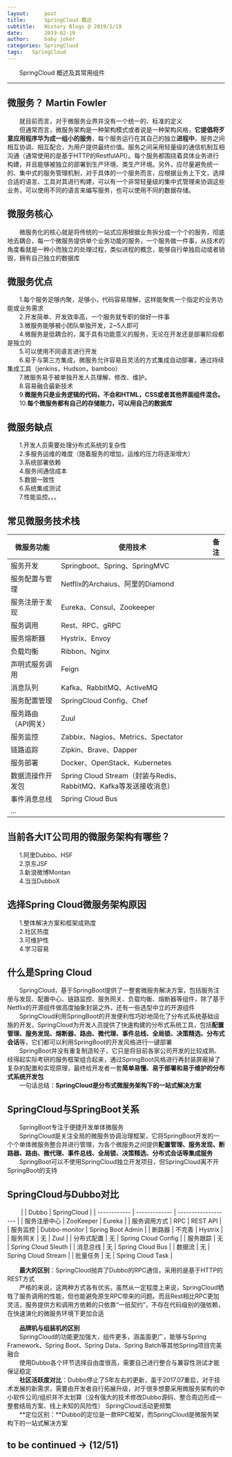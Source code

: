 ```yaml
---
layout:     post
title:      SpringCloud 概述
subtitle:   History Blogs @ 2019/2/19
date:       2019-02-19
author:     baby joker
categories:	SpringCloud
tags:	SpringCloud
---
```

　　SpringCloud 概述及其常用组件




---
## 微服务？ Martin Fowler
　　就目前而言，对于微服务业界并没有一个统一的、标准的定义  
　　但通常而言，微服务架构是一种架构模式或者说是一种架构风格，**它提倡将歹意应用程序华为成一组小的服务**，每个服务运行在其自己的独立**进程中**，服务之间相互协调、相互配合，为用户提供最终价值。服务之间采用轻量级的通信机制互相沟通（通常使用的是基于HTTP的RestfulAPI）。每个服务都围绕着具体业务进行构建，并且能够被独立的部署到生产环境、类生产环境。另外，应尽量避免统一的、集中式的服务管理机制，对于具体的一个服务而言，应根据业务上下文，选择合适的语言、工具对其进行构建，可以有一个非常轻量级的集中式管理来协调这些业务，可以使用不同的语言来编写服务，也可以使用不同的数据存储。

## 微服务核心
　　微服务化的核心就是将传统的一站式应用根据业务拆分成一个个的服务，彻底地去耦合，每一个微服务提供单个业务功能的服务，一个服务做一件事，从技术的角度看就是一种小而独立的处理过程，类似进程的概念，能够自行单独启动或者销毁，拥有自己独立的数据库

## 微服务优点
　　1.每个服务足够内聚，足够小，代码容易理解，这样能聚焦一个指定的业务功能或业务需求  
　　2.开发简单、开发效率高，一个服务就专职的做好一件事  
　　3.微服务能够被小团队单独开发，2~5人即可  
　　4.微服务是低耦合的，属于具有功能意义的服务，无论在开发还是部署阶段都是独立的  
　　5.可以使用不同语言进行开发  
　　6.易于与第三方集成，微服务允许容易且灵活的方式集成自动部署，通过持续集成工具（jenkins，Hudson，bamboo）  
　　7.微服务易于被单独开发人员理解、修改、维护。  
　　8.容易融合最新技术  
　　9.**微服务只是业务逻辑的代码，不会和HTML，CSS或者其他界面组件混合。**  
　　10.**每个微服务都有自己的存储能力，可以用自己的数据库**

## 微服务缺点
　　1.开发人员需要处理分布式系统的复杂性  
　　2.多服务运维的难度（随着服务的增加，运维的压力将逐渐增大）  
　　3.系统部署依赖  
　　4.服务间通信成本  
　　5.数据一致性  
　　6.系统集成测试  
　　7.性能监控。。。

## 常见微服务技术栈

| 微服务功能          | 使用技术                                                     | 备注 |
| ------------------- | ------------------------------------------------------------ | ---- |
| 服务开发            | Springboot、Spring、SpringMVC                                |      |
| 服务配置与管理      | Netflix的Archaius、阿里的Diamond                             |      |
| 服务注册于发现      | Eureka、Consul、Zookeeper                                    |      |
| 服务调用            | Rest、RPC、gRPC                                              |      |
| 服务熔断器          | Hystrix、Envoy                                               |      |
| 负载均衡            | Ribbon、Nginx                                                |      |
| 声明式服务调用      | Feign                                                        |      |
| 消息队列            | Kafka、RabbitMQ、ActiveMQ                                    |      |
| 服务配置管理        | SpringCloud Config、Chef                                     |      |
| 服务路由（API网关） | Zuul                                                         |      |
| 服务监控            | Zabbix、Nagios、Metrics、Spectator                           |      |
| 链路追踪            | Zipkin、Brave、Dapper                                        |      |
| 服务部署            | Docker、OpenStack、Kubernetes                                |      |
| 数据流操作开发包    | Spring Cloud Stream（封装与Redis、RabbitMQ、Kafka等发送接收消息） |      |
| 事件消息总线        | Spring Cloud Bus                                             |      |
| ...                 |                                                              |      |


## 当前各大IT公司用的微服务架构有哪些？  
　　1.阿里Dubbo、HSF  
　　2.京东JSF  
　　3.新浪微博Montan  
　　4.当当DubboX

## 选择Spring Cloud微服务架构原因
  
　　1.整体解决方案和框架成熟度  
　　2.社区热度  
　　3.可维护性   
　　4.学习容易  

## 什么是Spring Cloud
　　SpringCloud，基于SpringBoot提供了一整套微服务解决方案，包括服务注册与发现、配置中心、链路监控、服务网关、负载均衡、熔断器等组件，除了基于Netflix的开源组件做高度抽象封装之外，还有一些选型中立的开源组件  
　　SpringCloud利用SpringBoot的开发便利性巧妙地简化了分布式系统基础设施的开发，SpringCloud为开发人员提供了快速构建的分布式系统工具，包括**配置管理、服务发现、熔断器、路由、微代理、事件总线、全局锁、决策精选、分布式会话**等，它们都可以利用SpringBoot的开发风格进行一键部署  
　　SpringBoot并没有重复制造轮子，它只是将目前各家公司开发的比较成熟、经得起实际考研的服务框架组合起来，通过SpringBoot风格进行再封装屏蔽掉了复杂的配置和实现原理，最终给开发者一套**简单易懂、易于部署和易于维护的分布式系统开发包**  
　　一句话总结：**SpringCloud是分布式微服务架构下的一站式解决方案**

## SpringCloud与SpringBoot关系

　　SpringBoot专注于便捷开发单体微服务  
　　SpringCloud是关注全局的微服务协调治理框架，它将SpringBoot开发的一个个单体微服务整合并进行管理，为各个微服务之间提供**配置管理、服务发现、断路器、路由、微代理、事件总线、全局锁、决策精选、分布式会话等集成服务**  
　　SpringBoot可以不使用SpringCloud独立开发项目，但SpringCloud离不开SpringBoot的支持
## SpringCloud与Dubbo对比 
　　
|              | Dubbo         | SpringCloud         |
| ------------ | ------------- | ------------------- |
| 服务注册中心 | ZooKeeper     | Eureka              |
| 服务调用方式 | RPC           | REST API            |
| 服务监控     | Dubbo-monitor | Spring Boot Admin   |
| 断路器       | 不完善        | Hystrix             |
| 服务网关     | 无            | Zuul                |
| 分布式配置   | 无            | Spring Cloud Config |
| 服务跟踪     | 无            | Spring Cloud Sleuth |
| 消息总线     | 无            | Spring Cloud Bus    |
| 数据流       | 无            | Spring Cloud Stream |
| 批量任务     | 无            | Spring Cloud Task   |
 
　　**最大的区别**：SpringCloud抛弃了Dubbo的RPC通信，采用的是基于HTTP的REST方式  
　　严格的来说，这两种方式各有优劣。虽然从一定程度上来说，SpringCloud牺牲了服务调用的性能，但也能避免原生RPC带来的问题。而且Rest相比RPC更加灵活，服务提供方和调用方依赖的只依靠“一纸契约”，不存在代码级别的强依赖，在快速演化的微服务环境下更加合适

　　**品牌机与组装机的区别**  
　　SpringCloud的功能更加强大，组件更多，涵盖面更广，能够与Spring Framework、Spring Boot、Spring Data、Spring Batch等其他Spring项目完美融合  
　　使用Dubbo各个环节选择自由度很高，需要自己进行整合与兼容性测试才能保证稳定  
　　**社区活跃度对比**：Dubbo停止了5年左右的更新，虽于2017.07重启，对于技术发展的新需求，需要由开发者自行拓展升级，对于很多想要采用微服务架构的中小软件公司/组织并不太划算（没有强大的技术修改Dubbo源码、整合周边形成一整套结局方案、线上未知的风险性）  SpringCloud活动更频繁   
　　**定位区别：**Dubbo的定位是一款RPC框架，而SpringCloud是微服务架构下的一站式解决方案
## to be continued  -> (12/51)
